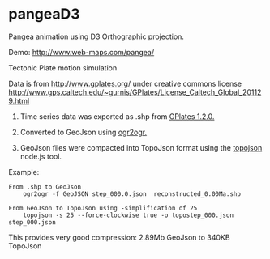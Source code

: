 pangeaD3
========

Pangea animation using D3 Orthographic projection.

Demo: <a href="http://www.web-maps.com/pangea/" target="_blank">http://www.web-maps.com/pangea/</a>

Tectonic Plate motion simulation
 
Data is from http://www.gplates.org/ under creative commons license
http://www.gps.caltech.edu/~gurnis/GPlates/License_Caltech_Global_201129.html

1) Time series data was exported as .shp from <a href="http://www.gplates.org/" target="_blank">GPlates 1.2.0.</a> 

2) Converted to GeoJson using <a href="http://www.gdal.org/ogr2ogr.html" target="_blank">ogr2ogr.</a> 

3) GeoJson files were compacted into TopoJson format using the <a href="https://github.com/mbostock/topojson/wiki" target="_blank">topojson</a> node.js tool.

Example:

	From .shp to GeoJson
		ogr2ogr -f GeoJSON step_000.0.json  reconstructed_0.00Ma.shp

	From GeoJson to TopoJson using -simplification of 25 
		topojson -s 25 --force-clockwise true -o topostep_000.json    step_000.json

This provides very good compression: 2.89Mb GeoJson to 340KB TopoJson
